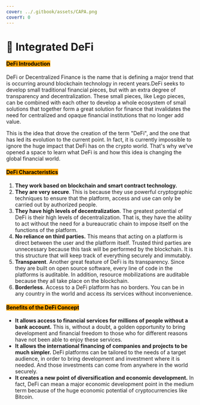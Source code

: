 ```yaml
---
cover: ../.gitbook/assets/CAPA.png
coverY: 0
---
```


# 🔸 Integrated DeFi

#### <mark style="background-color:orange;">DeFi Introduction</mark>

DeFi or Decentralized Finance is the name that is defining a major trend that is occurring around blockchain technology in recent years.DeFi seeks to develop small traditional financial pieces, but with an extra degree of transparency and decentralization. These small pieces, like Lego pieces, can be combined with each other to develop a whole ecosystem of small solutions that together form a great solution for finance that invalidates the need for centralized and opaque financial institutions that no longer add value.

This is the idea that drove the creation of the term "DeFi", and the one that has led its evolution to the current point. In fact, it is currently impossible to ignore the huge impact that DeFi has on the crypto world. That's why we've opened a space to learn what DeFi is and how this idea is changing the global financial world.

#### <mark style="background-color:orange;">DeFi Characteristics</mark>

1. **They work based on blockchain and smart contract technology.**&#x20;
2. **They are very secure**. This is because they use powerful cryptographic techniques to ensure that the platform, access and use can only be carried out by authorized people.&#x20;
3. **They have high levels of decentralization**. The greatest potential of DeFi is their high levels of decentralization. That is, they have the ability to act without the need for a bureaucratic chain to impose itself on the functions of the platform.&#x20;
4. **No reliance on third parties.** This means that acting on a platform is direct between the user and the platform itself. Trusted third parties are unnecessary because this task will be performed by the blockchain. It is this structure that will keep track of everything securely and immutably.&#x20;
5. **Transparent**.  Another great feature of DeFi is its transparency. Since they are built on open source software, every line of code in the platforms is auditable. In addition, resource mobilizations are auditable because they all take place on the blockchain.&#x20;
6. **Borderless**. Access to a DeFi platform has no borders. You can be in any country in the world and access its services without inconvenience.

#### <mark style="background-color:orange;">Benefits of the DeFi Concept</mark>

* **It allows access to financial services for millions of people without a bank account.** This is, without a doubt, a golden opportunity to bring development and financial freedom to those who for different reasons have not been able to enjoy these services.&#x20;
* **It allows the international financing of companies and projects to be much simpler.** DeFi platforms can be tailored to the needs of a target audience, in order to bring development and investment where it is needed. And those investments can come from anywhere in the world securely.&#x20;
* **It creates a new point of diversification and economic development.** In fact, DeFi can mean a major economic development point in the medium term because of the huge economic potential of cryptocurrencies like Bitcoin.
